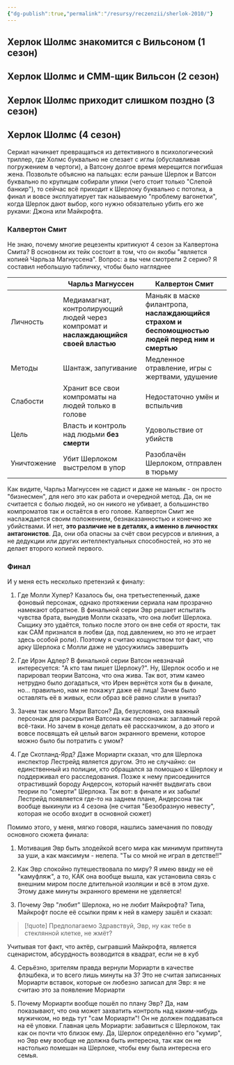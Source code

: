 ```yaml
---
{"dg-publish":true,"permalink":"/resursy/reczenzii/sherlok-2010/"}
---
```


## Херлок Шолмс знакомится с Вильсоном (1 сезон)
## Херлок Шолмс и СММ-щик Вильсон (2 сезон)
## Херлок Шолмс приходит слишком поздно (3 сезон) 
## Херлок Шолмс (4 сезон)
Сериал начинает превращаться из детективного в психологический триллер, где Холмс буквально не слезает с иглы (обуславливая погружением в чертоги), а Ватсону долгое время мерещится погибшая жена. Позвольте объясню на пальцах: если раньше Шерлок и Ватсон буквально по крупицам собирали улики (чего стоит только "Слепой банкир"), то сейчас всё приходит к Шерлоку буквально с потолка, а финал и вовсе эксплуатирует так называемую "проблему вагонетки",  когда Шерлок дают выбор, кого нужно обязательно убить его же руками: Джона или Майкрофта. 
### Калвертон Смит 
Не знаю, почему многие рецезенты критикуют 4 сезон за Калвертона Смита? В основном их тейк состоит в том, что он якобы "является копией Чарльза Магнуссена". Вопрос: а вы чем смотрели 2 серию? Я составил небольшую табличку, чтобы было нагляднее

|             | Чарльз Магнуссен                                                                     | Калвертон Смит                                                                                   |
| ----------- | ------------------------------------------------------------------------------------ | ------------------------------------------------------------------------------------------------ |
| Личность    | Медиамагнат, контролирующий людей через компромат и **наслаждающийся своей властью** | Маньяк в маске филантропа, **наслаждающийся страхом и беспомощностью людей перед ним и смертью** |
| Методы      | Шантаж, запугивание                                                                  | Медленное отравление, игры с жертвами, удушение                                                  |
| Слабости    | Хранит все свои компроматы на людей только в голове                                  | Недостаточно умён и вспыльчив                                                                    |
| Цель        | Власть и контроль над людьми **без смерти**                                          | Удовольствие от убийств                                                                          |
| Уничтожение | Убит Шерлоком выстрелом в упор                                                       | Разоблачён Шерлоком, отправлен в тюрьму    

Как видите, Чарльз Магнуссен не садист и даже не маньяк - он просто "бизнесмен", для него это как работа и очередной метод. Да, он не считается с болью людей, но он никого не убивает, а большинство компроматов так и остаётся в его голове. Калвертон Смит же наслаждается своим положением, безнаказанностью и конечно же убийствами. И нет, **это различие не в деталях, а именно в личностях антагонистов**. Да, они оба опасны за счёт свои ресурсов и влияния, а не дедукции или других интеллектуальных способностей, но это не делает второго копией первого. 
### Финал
И у меня есть несколько претензий к финалу:
1. Где Молли Хупер? Казалось бы, она третьестепенный, даже фоновый персонаж, однако протяжении сериала нам прозрачно намекают обратное. В финальной серии Эвр решает испытать чувства брата, вынудив Молли сказать, что она любит Шерлока. Сыщику это удаётся, только после этого он вне себя от ярости, так как САМ признался в любви (да, под давлением, но это не играет здесь особой роли). Поэтому я считаю кощунством тот факт, что арку Шерлока с Молли даже не удосужились завершить 

2. Где Ирэн Адлер? В финальной серии Ватсон невзначай интересуется: "А кто там пишет Шерлоку?". Ну, Шерлок особо и не парировал теории Ватсона, что она жива. Так вот, этим камео нетрудно было догадаться, что Ирен вернётся хотя бы в финале, но... правильно, нам не покажут даже её лица! Зачем было оставлять её в живых, если образ всё равно слили в унитаз? 

3. Зачем так много Мэри Ватсон? Да, безусловно, она важный персонаж для раскрытия Ватсона как персонажа: заглавный герой всё-таки. Но зачем в конце делать её рассказчиком, а до этого и вовсе посвящать ей целый вагон экранного времени, которое можно было бы потратить с умом?

4. Где Скотланд-Ярд? Даже Мориарти сказал, что для Шерлока инспектор Лестрейд является другом. Это не случайно: он единственный из полиции, кто обращался за помощью к Шерлоку и поддерживал его расследования. Позже к нему присоединится отрастивший бороду Андерсон, который начнёт выдвигать свои теории по "смерти" Шерлока. Так вот: в финале и их забыли! Лестрейд появляется где-то на заднем плане, Андерсона так вообще выкинули из 4 сезона (не считая "Безобразную невесту", которая не особо входит в основной сюжет)

Помимо этого, у меня, мягко говоря, нашлись замечания по поводу основного сюжета финала: 

1. Мотивация Эвр быть злодейкой всего мира как минимум притянута за уши, а как максимум - нелепа. "Ты со мной не играл в детстве!!"

2. Как Эвр спокойно путешествовала по миру? Я имею ввиду не её "камуфляж", а то, КАК она вообще вышла, как установила связь с внешним миром после длительной изоляции и всё в этом духе. Этому даже минуты экранного времени не уделяется! 

3. Почему Эвр "любит" Шерлока, но не любит Майкрофта? Типа, Майкрофт после её ссылки прям к ней в камеру зашёл и сказал:
> [!quote] Предполагаемо 
> Здравствуй, Эвр, ну как тебе в стеклянной клетке, не жмёт?

Учитывая тот факт, что актёр, сыгравший Майкрофта, является сценаристом, абсурдность возводится в квадрат, если не в куб

4. Серьёзно, зрителям правда вернули Мориарти в качестве флэшбека, и то всего лишь минуты на 3? Это не считая записанных Мориарти вставок, которые он любезно записал для Эвр: я не считаю это за появление Мориарти

5. Почему Мориарти вообще пошёл по плану Эвр? Да, нам показывают, что она может захватить контроль над каким-нибудь мужичком, но ведь тут "сам Мориарти"! Он не должен поддаваться на её уловки. Главная цель Мориарти: забавиться с Шерлоком, так как он почти что близок ему. Да, Шерлок определённо его "кумир", но Эвр ему вообще не должна быть интересна, так как он не настолько помешан на Шерлоке, чтобы ему была интересна его семья. 